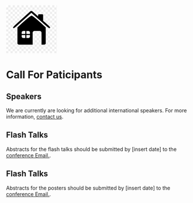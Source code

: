 [![Home](./photos/logo/home.png)](./README.md)

# Call For Paticipants

## Speakers
We are currently are looking for additional international speakers. For more information, [contact us](mailto:tcesc@campus.technion.ac.il).

## Flash Talks
Abstracts for the flash talks should be submitted by [insert date] to the [conference Email.](mailto:tcesc@campus.technion.ac.il).

## Flash Talks
Abstracts for the posters should be submitted by [insert date] to the [conference Email.](mailto:tcesc@campus.technion.ac.il).